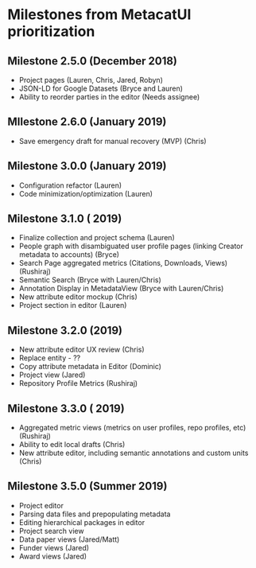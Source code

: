 # Milestones from MetacatUI prioritization

## Milestone 2.5.0 (December 2018)
- Project pages (Lauren, Chris, Jared, Robyn)
- JSON-LD for Google Datasets (Bryce and Lauren)
- Ability to reorder parties in the editor (Needs assignee)

## MIlestone 2.6.0 (January 2019)
- Save emergency draft for manual recovery (MVP) (Chris)

## Milestone 3.0.0 (January 2019)
- Configuration refactor (Lauren)
- Code minimization/optimization (Lauren)

## Milestone 3.1.0 ( 2019)
- Finalize collection and project schema (Lauren)
- People graph with disambiguated user profile pages (linking Creator metadata to accounts) (Bryce)
- Search Page aggregated metrics (Citations, Downloads, Views) (Rushiraj)
- Semantic Search (Bryce with Lauren/Chris) 
- Annotation Display in MetadataView (Bryce with Lauren/Chris)
- New attribute editor mockup (Chris)
- Project section in editor (Lauren)

## Milestone 3.2.0 (2019)
- New attribute editor UX review (Chris)
- Replace entity - ??
- Copy attribute metadata in Editor (Dominic)
- Project view (Jared)
- Repository Profile Metrics (Rushiraj)

## Milestone 3.3.0 ( 2019)
- Aggregated metric views (metrics on user profiles, repo profiles, etc) (Rushiraj)
- Ability to edit local drafts (Chris)
- New attribute editor, including semantic annotations and custom units (Chris)

## Milestone 3.5.0 (Summer 2019)
- Project editor
- Parsing data files and prepopulating metadata
- Editing hierarchical packages in editor
- Project search view
- Data paper views (Jared/Matt)
- Funder views (Jared)
- Award views (Jared)

